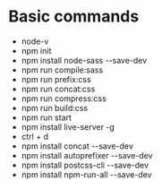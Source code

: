 # Basic commands

- node-v
- npm init
- npm install node-sass --save-dev
- npm run compile:sass
- npm run prefix:css
- npm run concat:css
- npm run compress:css
- npm run build:css
- npm run start
- npm install live-server -g
- ctrl + d
- npm install concat --save-dev
- npm install autoprefixer --save-dev
- npm install postcss-cli --save-dev
- npm install npm-run-all --save-dev
